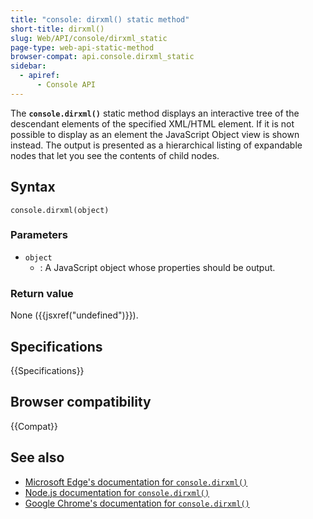 ```yaml
---
title: "console: dirxml() static method"
short-title: dirxml()
slug: Web/API/console/dirxml_static
page-type: web-api-static-method
browser-compat: api.console.dirxml_static
sidebar:
  - apiref:
      - Console API
---
```


The **`console.dirxml()`** static method displays an interactive tree of the descendant elements of the specified XML/HTML element. If it is not possible to display as an element the JavaScript Object view is shown instead. The output is presented as a hierarchical listing of expandable nodes that let you see the contents of child nodes.

## Syntax

```js-nolint
console.dirxml(object)
```

### Parameters

- `object`
  - : A JavaScript object whose properties should be output.

### Return value

None ({{jsxref("undefined")}}).

## Specifications

{{Specifications}}

## Browser compatibility

{{Compat}}

## See also

- [Microsoft Edge's documentation for `console.dirxml()`](https://learn.microsoft.com/en-us/microsoft-edge/devtools-guide-chromium/console/api#dirxml)
- [Node.js documentation for `console.dirxml()`](https://nodejs.org/docs/latest/api/console.html#consoledirxmldata)
- [Google Chrome's documentation for `console.dirxml()`](https://developer.chrome.com/docs/devtools/console/api/#dirxml)
